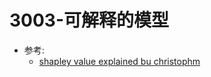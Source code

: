 # 3003-可解释的模型

- 参考:
    - [shapley value explained bu christophm](https://christophm.github.io/interpretable-ml-book/shapley.html)
